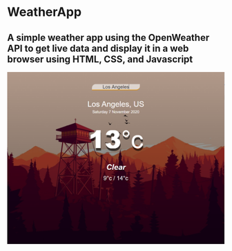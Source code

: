 # WeatherApp
## A simple weather app using the OpenWeather API to get live data and display it in a web browser using HTML, CSS, and Javascript
![](https://github.com/DhruvK0/WeatherApp/blob/master/assets/WeatherApppic.PNG)
